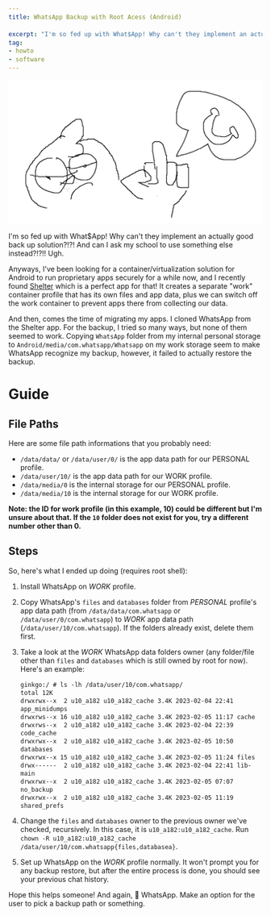 ```yaml
---
title: WhatsApp Backup with Root Acess (Android)

excerpt: "I'm so fed up with What$App! Why can't they implement an actually good back up solution?!?! And I can ask my school to use something else instead?!?!! Ugh."
tag:
- howto
- software
---
```


![f\*ck whatsapp](/blog/image/whatsapp.png)

I'm so fed up with What$App! Why can't they implement an actually good back up solution?!?! And can I ask my school to use something else instead?!?!! Ugh.

Anyways, I've been looking for a container/virtualization solution for Android to run proprietary apps securely for a while now, and I recently found [Shelter](https://github.com/PeterCxy/Shelter) which is a perfect app for that! It creates a separate "work" container profile that has its own files and app data, plus we can switch off the work container to prevent apps there from collecting our data.

And then, comes the time of migrating my apps. I cloned WhatsApp from the Shelter app. For the backup, I tried so many ways, but none of them seemed to work. Copying `WhatsApp` folder from my internal personal storage to `Android/media/com.whatsapp/Whatsapp` on my work storage seem to make WhatsApp recognize my backup, however, it failed to actually restore the backup.

# Guide
## File Paths
Here are some file path informations that you probably need:
- `/data/data/` or `/data/user/0/` is the app data path for our PERSONAL profile.
- `/data/user/10/` is the app data path for our WORK profile.
- `/data/media/0` is the internal storage for our PERSONAL profile.
- `/data/media/10` is the internal storage for our WORK profile.

**Note: the ID for work profile (in this example, 10) could be different but I'm unsure about that. If the `10` folder does not exist for you, try a different number other than 0.**

## Steps
So, here's what I ended up doing (requires root shell):

1. Install WhatsApp on *WORK* profile.
2. Copy WhatsApp's `files` and `databases` folder from *PERSONAL* profile's app data path (from `/data/data/com.whatsapp` or `/data/user/0/com.whatsapp`) to *WORK* app data path (`/data/user/10/com.whatsapp`). If the folders already exist, delete them first.
3. Take a look at the *WORK* WhatsApp data folders owner (any folder/file other than `files` and `databases` which is still owned by root for now). Here's an example:
    ```
    ginkgo:/ # ls -lh /data/user/10/com.whatsapp/
    total 12K
    drwxrwx--x  2 u10_a182 u10_a182_cache 3.4K 2023-02-04 22:41 app_minidumps
    drwxrws--x 16 u10_a182 u10_a182_cache 3.4K 2023-02-05 11:17 cache
    drwxrws--x  2 u10_a182 u10_a182_cache 3.4K 2023-02-04 22:39 code_cache
    drwxrwx--x  2 u10_a182 u10_a182_cache 3.4K 2023-02-05 10:50 databases
    drwxrwx--x 15 u10_a182 u10_a182_cache 3.4K 2023-02-05 11:24 files
    drwx------  2 u10_a182 u10_a182_cache 3.4K 2023-02-04 22:41 lib-main
    drwxrwx--x  2 u10_a182 u10_a182_cache 3.4K 2023-02-05 07:07 no_backup
    drwxrwx--x  2 u10_a182 u10_a182_cache 3.4K 2023-02-05 11:19 shared_prefs

    ```

4. Change the `files` and `databases` owner to the previous owner we've checked, recursively. In this case, it is `u10_a182:u10_a182_cache`. Run `chown -R u10_a182:u10_a182_cache /data/user/10/com.whatsapp{files,databasea}`.
5. Set up WhatsApp on the *WORK* profile normally. It won't prompt you for any backup restore, but after the entire process is done, you should see your previous chat history.


Hope this helps someone! And again, 🖕 WhatsApp. Make an option for the user to pick a backup path or something.
